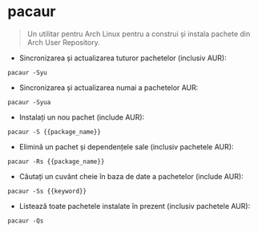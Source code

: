 # pacaur

> Un utilitar pentru Arch Linux pentru a construi și instala pachete din Arch User Repository.

- Sincronizarea și actualizarea tuturor pachetelor (inclusiv AUR):

`pacaur -Syu`

- Sincronizarea și actualizarea numai a pachetelor AUR:

`pacaur -Syua`

- Instalați un nou pachet (include AUR):

`pacaur -S {{package_name}}`

- Elimină un pachet și dependențele sale (inclusiv pachetele AUR):

`pacaur -Rs {{package_name}}`

- Căutați un cuvânt cheie în baza de date a pachetelor (include AUR):

`pacaur -Ss {{keyword}}`

- Listează toate pachetele instalate în prezent (inclusiv pachetele AUR):

`pacaur -Qs`
